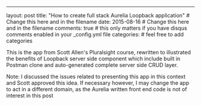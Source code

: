 ---
layout: post
title: "How to create full stack Aurelia Loopback application" # Change this here and in the filename
date: 2015-08-16 # Change this here and in the filename
comments: true # this only matters if you have disqus comments enabled in your _config.yml file
categories: # feel free to add categories

This is the app from Scott Allen's Pluralsight course, rewritten to illustrated the benefits of Loopback server side component which include built in Postman clone and auto-generated complete server side CRUD layer.

Note: I discussed the issues related to presenting this app in this context and Scott approved this idea. If necessary however, I may change the app to act in a different domain, as the Aurelia written front end code is not of interest in this post
